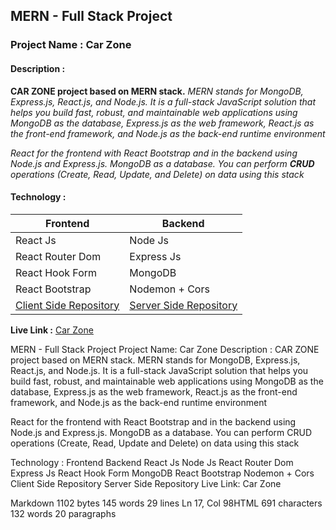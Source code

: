 
## MERN - Full Stack Project  
### Project Name : Car Zone
#### Description  : 
 **CAR ZONE project based on MERN stack.** 
*MERN stands for MongoDB, Express.js, React.js, and Node.js. It is a full-stack JavaScript solution that helps you build fast, robust, and maintainable web applications using MongoDB as the database, Express.js as the web framework, React.js as the front-end framework, and Node.js as the back-end runtime environment*

*React for the frontend with React Bootstrap and in the backend using Node.js and Express.js.  MongoDB as a database. You can perform **CRUD** operations (Create, Read, Update, and Delete) on data using this stack*

#### Technology : 
| Frontend  | Backend |
|--|--|
| React Js |Node Js  |
|React Router Dom |Express Js  |
|React Hook Form|MongoDB  |
|React Bootstrap |Nodemon + Cors  |
|[Client Side Repository](https://github.com/Ikram-Akbar/CarsZone-Client) |[Server Side Repository](https://github.com/Ikram-Akbar/carZone-server/tree/main) |


**Live Link :**  [Car Zone](https://cars-zone-b1414.web.app/%5D%28https://cars-zone-b1414.web.app/)




 






MERN - Full Stack Project
Project Name: Car Zone
Description :
CAR ZONE project based on MERN stack.
MERN stands for MongoDB, Express.js, React.js, and Node.js. It is a full-stack JavaScript solution that helps you build fast, robust, and maintainable web applications using MongoDB as the database, Express.js as the web framework, React.js as the front-end framework, and Node.js as the back-end runtime environment

React for the frontend with React Bootstrap and in the backend using Node.js and Express.js. MongoDB as a database. You can perform CRUD operations (Create, Read, Update and Delete) on data using this stack

Technology :
Frontend	Backend
React Js	Node Js
React Router Dom	Express Js
React Hook Form	MongoDB
React Bootstrap	Nodemon + Cors
Client Side Repository	Server Side Repository
Live Link: Car Zone

Markdown 1102 bytes 145 words 29 lines Ln 17, Col 98HTML 691 characters 132 words 20 paragraphs
